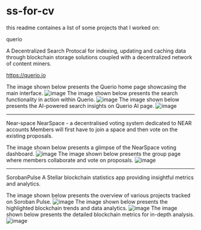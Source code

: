 # ss-for-cv

this readme containes a list of some projects that I worked on:

querio

A Decentralized Search Protocal for indexing, updating and caching data through blockchain storage solutions coupled with a decentralized network of content miners.

https://querio.io

The image shown below presents the Querio home page showcasing the main interface.
![image](https://github.com/user-attachments/assets/142bcd2a-1cbb-4997-90dd-8dedb88ae98c)
The image shown below presents the search functionality in action within Querio.
![image](https://github.com/user-attachments/assets/79b45ef6-1358-4e6c-a9da-6fa2010334de)
The image shown below presents the AI-powered search insights on Querio AI page.
![image](https://github.com/user-attachments/assets/710a06d5-563c-4544-9a15-ca757908a32c)

-----------------------------------------------------------------------------------------

Near-space
NearSpace - a decentralised voting system dedicated to NEAR accounts Members will first have to join a space and then vote on the existing proposals. 

The image shown below presents a glimpse of the NearSpace voting dashboard.
![image](https://github.com/user-attachments/assets/468e349f-28cb-4355-881f-1aba209d1aa2)
The image shown below presents the group page where members collaborate and vote on proposals.
![image](https://github.com/user-attachments/assets/42d37713-71ae-42ac-a570-3780a1894497)


-----------------------------------------------------------------------------------------

SorobanPulse
A Stellar blockchain statistics app providing insightful metrics and analytics.

The image shown below presents the overview of various projects tracked on Soroban Pulse.
![image](https://github.com/user-attachments/assets/d7f277b5-e75d-427c-b33b-a1f266a9f9d9)
The image shown below presents the highlighted blockchain trends and data analytics.
![image](https://github.com/user-attachments/assets/1867343c-473f-454f-8fb6-c5367642b734)
The image shown below presents the detailed blockchain metrics for in-depth analysis.
![image](https://github.com/user-attachments/assets/eba6e13c-2f80-4279-87e1-ac4760ad568e)

